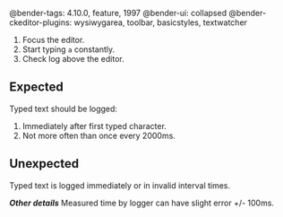 @bender-tags: 4.10.0, feature, 1997
@bender-ui: collapsed
@bender-ckeditor-plugins: wysiwygarea, toolbar, basicstyles, textwatcher

1. Focus the editor.
1. Start typing `a` constantly.
1. Check log above the editor. 

## Expected

Typed text should be logged:
1. Immediately after first typed character.
1. Not more often than once every 2000ms.

## Unexpected

Typed text is logged immediately or in invalid interval times.


***Other details*** Measured time by logger can have slight error +/- 100ms.

